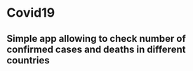 # Covid19

## Simple app allowing to check number of confirmed cases and deaths in different countries

